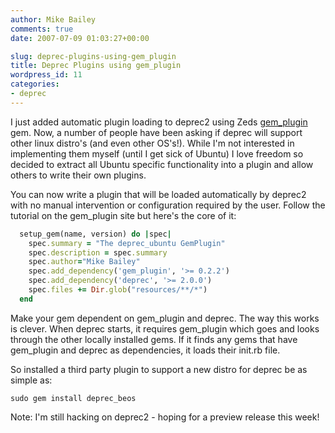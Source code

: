 ```yaml
---
author: Mike Bailey
comments: true
date: 2007-07-09 01:03:27+00:00

slug: deprec-plugins-using-gem_plugin
title: Deprec Plugins using gem_plugin
wordpress_id: 11
categories:
- deprec
---
```


I just added automatic plugin loading to deprec2 using Zeds [gem_plugin][gem
plugin] gem. Now, a number of people have been asking if deprec will support
other linux distro's (and even other OS's!). While I'm not interested in
implementing them myself (until I get sick of Ubuntu) I love freedom so decided
to extract all Ubuntu specific functionality into a plugin and allow others to
write their own plugins.

You can now write a plugin that will be loaded automatically by deprec2 with no
manual intervention or configuration required by the user. Follow the tutorial
on the gem_plugin site but here's the core of it:

```ruby
  setup_gem(name, version) do |spec|
    spec.summary = "The deprec_ubuntu GemPlugin"
    spec.description = spec.summary
    spec.author="Mike Bailey"
    spec.add_dependency('gem_plugin', '>= 0.2.2')
    spec.add_dependency('deprec', '>= 2.0.0')
    spec.files += Dir.glob("resources/**/*")
  end
```

Make your gem dependent on gem_plugin and deprec. The way this works is clever.
When deprec starts, it requires gem_plugin which goes and looks through the
other locally installed gems. If it finds any gems that have gem_plugin and
deprec as dependencies, it loads their init.rb file.

So installed a third party plugin to support a new distro for deprec be as simple as:

```
sudo gem install deprec_beos
```

Note: I'm still hacking on deprec2 - hoping for a preview release this week!

[gem plugin]: http://mongrel.rubyforge.org/docs/gem_plugin.html
